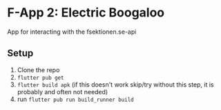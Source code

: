 # F-App 2: Electric Boogaloo
App for interacting with the fsektionen.se-api

## Setup
1. Clone the repo
2. `flutter pub get`
3. `flutter build apk` (if this doesn't work skip/try without this step, it is probably and often not needed)
4. run `flutter pub run build_runner build`
 